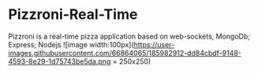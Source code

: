 # Pizzroni-Real-Time
Pizzroni is a real-time pizza application based on web-sockets, MongoDb; Express; Nodejs
![image width:100px](https://user-images.githubusercontent.com/66864065/185982912-dd84cbdf-9148-4593-8e29-1d75743be5da.png = 250x250)
